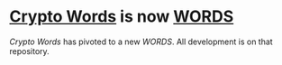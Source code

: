 # [Crypto Words](https://cryptowords.github.io/) is now [WORDS](https://bitcoinwords.github.io/)

*Crypto Words* has pivoted to a new *WORDS*. All development is on that repository.
